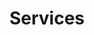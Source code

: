 ---
layout: page-fullwidth
title: "Services"
meta_title: ""
subheadline: ""
teaser: ""
permalink: "/services/"
header:
    image_fullwidth: "rawpixel-unsplash.jpg"
    caption: Photo by rawpixel on Unsplash
    caption_url: https://unsplash.com/photos/8dHheu02i8s
---